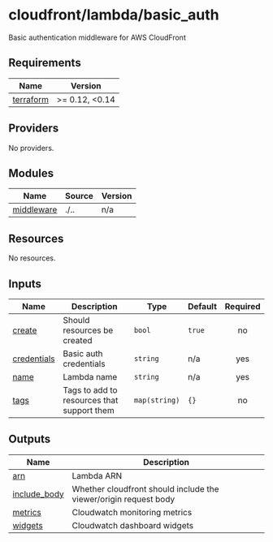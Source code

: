 # cloudfront/lambda/basic_auth

Basic authentication middleware for AWS CloudFront

<!-- prettier-ignore-start -->
<!-- BEGIN_TF_DOCS -->
## Requirements

| Name | Version |
|------|---------|
| <a name="requirement_terraform"></a> [terraform](#requirement\_terraform) | >= 0.12, <0.14 |

## Providers

No providers.

## Modules

| Name | Source | Version |
|------|--------|---------|
| <a name="module_middleware"></a> [middleware](#module\_middleware) | ./.. | n/a |

## Resources

No resources.

## Inputs

| Name | Description | Type | Default | Required |
|------|-------------|------|---------|:--------:|
| <a name="input_create"></a> [create](#input\_create) | Should resources be created | `bool` | `true` | no |
| <a name="input_credentials"></a> [credentials](#input\_credentials) | Basic auth credentials | `string` | n/a | yes |
| <a name="input_name"></a> [name](#input\_name) | Lambda name | `string` | n/a | yes |
| <a name="input_tags"></a> [tags](#input\_tags) | Tags to add to resources that support them | `map(string)` | `{}` | no |

## Outputs

| Name | Description |
|------|-------------|
| <a name="output_arn"></a> [arn](#output\_arn) | Lambda ARN |
| <a name="output_include_body"></a> [include\_body](#output\_include\_body) | Whether cloudfront should include the viewer/origin request body |
| <a name="output_metrics"></a> [metrics](#output\_metrics) | Cloudwatch monitoring metrics |
| <a name="output_widgets"></a> [widgets](#output\_widgets) | Cloudwatch dashboard widgets |
<!-- END_TF_DOCS -->
<!-- prettier-ignore-end -->
